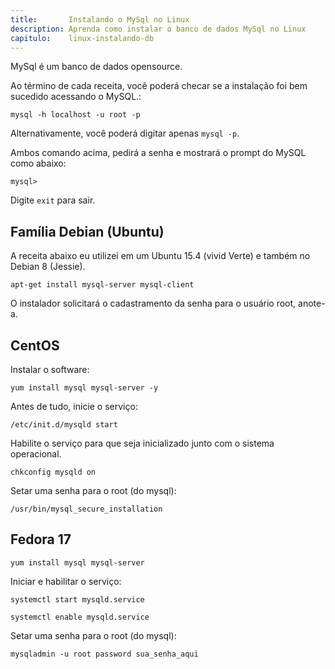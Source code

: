 ```yaml
---
title:       Instalando o MySql no Linux
description: Aprenda como instalar o banco de dados MySql no Linux
capitulo:    linux-instalando-db
---
```


MySql é um banco de dados opensource.

Ao término de cada receita, você poderá checar se a instalação foi bem sucedido acessando o MySQL.:

	mysql -h localhost -u root -p

Alternativamente, você poderá digitar apenas `mysql -p`.

Ambos comando acima, pedirá a senha e mostrará o prompt do MySQL como abaixo:

	mysql>

Digite `exit` para sair.



Família Debian (Ubuntu)
---

A receita abaixo eu utilizei em um Ubuntu 15.4 (vivid Verte) e também no Debian 8 (Jessie).

	apt-get install mysql-server mysql-client

O instalador solicitará o cadastramento da senha para o usuário root, anote-a.



CentOS
---

Instalar o software:

	yum install mysql mysql-server -y

Antes de tudo, inicie o serviço:

	/etc/init.d/mysqld start

Habilite o serviço para que seja inicializado junto com o sistema operacional.

	chkconfig mysqld on

Setar uma senha para o root (do mysql):

	/usr/bin/mysql_secure_installation



Fedora 17
---

	yum install mysql mysql-server

Iniciar e habilitar o serviço:

	systemctl start mysqld.service

	systemctl enable mysqld.service

Setar uma senha para o root (do mysql):

	mysqladmin -u root password sua_senha_aqui
